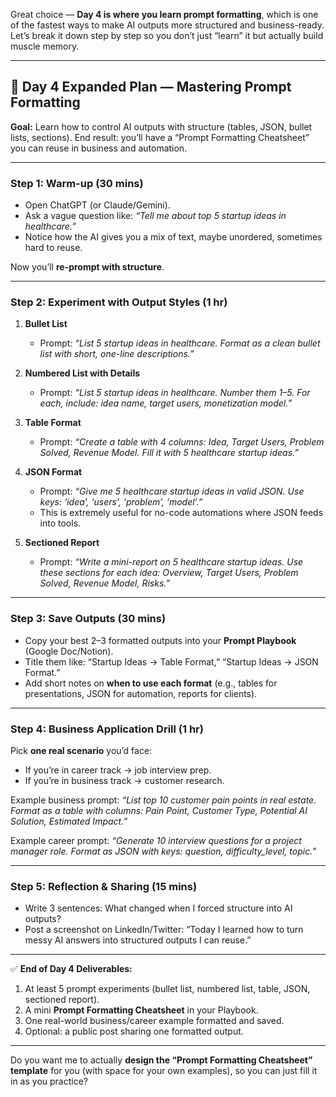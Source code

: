 Great choice — **Day 4 is where you learn prompt formatting**, which is one of the fastest ways to make AI outputs more structured and business-ready. Let’s break it down step by step so you don’t just “learn” it but actually build muscle memory.

---

## 🔹 **Day 4 Expanded Plan — Mastering Prompt Formatting**

**Goal:** Learn how to control AI outputs with structure (tables, JSON, bullet lists, sections). End result: you’ll have a “Prompt Formatting Cheatsheet” you can reuse in business and automation.

---

### **Step 1: Warm-up (30 mins)**

* Open ChatGPT (or Claude/Gemini).
* Ask a vague question like:
  *“Tell me about top 5 startup ideas in healthcare.”*
* Notice how the AI gives you a mix of text, maybe unordered, sometimes hard to reuse.

Now you’ll **re-prompt with structure**.

---

### **Step 2: Experiment with Output Styles (1 hr)**

1. **Bullet List**

   * Prompt:
     *“List 5 startup ideas in healthcare. Format as a clean bullet list with short, one-line descriptions.”*

2. **Numbered List with Details**

   * Prompt:
     *“List 5 startup ideas in healthcare. Number them 1–5. For each, include: idea name, target users, monetization model.”*

3. **Table Format**

   * Prompt:
     *“Create a table with 4 columns: Idea, Target Users, Problem Solved, Revenue Model. Fill it with 5 healthcare startup ideas.”*

4. **JSON Format**

   * Prompt:
     *“Give me 5 healthcare startup ideas in valid JSON. Use keys: ‘idea’, ‘users’, ‘problem’, ‘model’.”*
   * This is extremely useful for no-code automations where JSON feeds into tools.

5. **Sectioned Report**

   * Prompt:
     *“Write a mini-report on 5 healthcare startup ideas. Use these sections for each idea: Overview, Target Users, Problem Solved, Revenue Model, Risks.”*

---

### **Step 3: Save Outputs (30 mins)**

* Copy your best 2–3 formatted outputs into your **Prompt Playbook** (Google Doc/Notion).
* Title them like: “Startup Ideas → Table Format,” “Startup Ideas → JSON Format.”
* Add short notes on **when to use each format** (e.g., tables for presentations, JSON for automation, reports for clients).

---

### **Step 4: Business Application Drill (1 hr)**

Pick **one real scenario** you’d face:

* If you’re in career track → job interview prep.
* If you’re in business track → customer research.

Example business prompt:
*“List top 10 customer pain points in real estate. Format as a table with columns: Pain Point, Customer Type, Potential AI Solution, Estimated Impact.”*

Example career prompt:
*“Generate 10 interview questions for a project manager role. Format as JSON with keys: question, difficulty\_level, topic.”*

---

### **Step 5: Reflection & Sharing (15 mins)**

* Write 3 sentences: What changed when I forced structure into AI outputs?
* Post a screenshot on LinkedIn/Twitter: “Today I learned how to turn messy AI answers into structured outputs I can reuse.”

---

✅ **End of Day 4 Deliverables:**

1. At least 5 prompt experiments (bullet list, numbered list, table, JSON, sectioned report).
2. A mini **Prompt Formatting Cheatsheet** in your Playbook.
3. One real-world business/career example formatted and saved.
4. Optional: a public post sharing one formatted output.

---

Do you want me to actually **design the “Prompt Formatting Cheatsheet” template** for you (with space for your own examples), so you can just fill it in as you practice?
